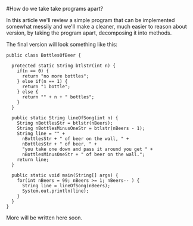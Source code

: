 #How do we take take programs apart?

In this article we'll review a simple program that can be implemented somewhat messily and we'll make a cleaner, much easier to reason about version, by taking the program apart, decomposing it into methods.

The final version will look something like this:

    public class BottlesOfBeer {
      
      protected static String btlstr(int n) {
        if(n == 0) {
          return "no more bottles";
        } else if(n == 1) {
          return "1 bottle";
        } else {
          return "" + n + " bottles";
        }
      }

      public static String lineOfSong(int n) {
        String nBottlesStr = btlstr(nBeers);
        String nBottlesMinusOneStr = btlstr(nBeers - 1);
        String line = "" + 
          nBottlesStr + " of beer on the wall, " +
          nBottlesStr + " of beer, " +
          "you take one down and pass it around you get " +
          nBottlesMinusOneStr + " of beer on the wall.";
        return line;
      }

      public static void main(String[] args) {
        for(int nBeers = 99; nBeers >= 1; nBeers-- ) {
          String line = lineOfSong(nBeers);
          System.out.println(line);
        }
      }
    }

More will be written here soon.
